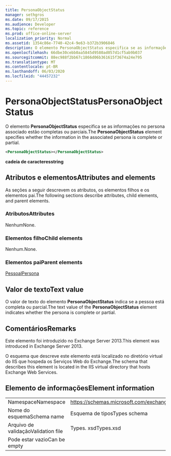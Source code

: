 ```yaml
---
title: PersonaObjectStatus
manager: sethgros
ms.date: 09/17/2015
ms.audience: Developer
ms.topic: reference
ms.prod: office-online-server
localization_priority: Normal
ms.assetid: 1354c86e-7740-42c4-9e63-b372b3906846
description: O elemento PersonaObjectStatus especifica se as informações no persona associado estão completas ou parciais.
ms.openlocfilehash: 66dbe30cebb0aa5845d9580ad057d1cf5ab9b037
ms.sourcegitcommit: 88ec988f2bb67c1866d06b361615f3674a24e795
ms.translationtype: MT
ms.contentlocale: pt-BR
ms.lasthandoff: 06/03/2020
ms.locfileid: "44457232"
---
```

# <a name="personaobjectstatus"></a><span data-ttu-id="22633-103">PersonaObjectStatus</span><span class="sxs-lookup"><span data-stu-id="22633-103">PersonaObjectStatus</span></span>

<span data-ttu-id="22633-104">O elemento **PersonaObjectStatus** especifica se as informações no persona associado estão completas ou parciais.</span><span class="sxs-lookup"><span data-stu-id="22633-104">The **PersonaObjectStatus** element specifies whether the information in the associated persona is complete or partial.</span></span> 
  
```XML
<PersonaObjectStatus></PersonaObjectStatus>
```

 <span data-ttu-id="22633-105">**cadeia de caracteres**</span><span class="sxs-lookup"><span data-stu-id="22633-105">**string**</span></span>
## <a name="attributes-and-elements"></a><span data-ttu-id="22633-106">Atributos e elementos</span><span class="sxs-lookup"><span data-stu-id="22633-106">Attributes and elements</span></span>

<span data-ttu-id="22633-107">As seções a seguir descrevem os atributos, os elementos filhos e os elementos pai.</span><span class="sxs-lookup"><span data-stu-id="22633-107">The following sections describe attributes, child elements, and parent elements.</span></span>
  
### <a name="attributes"></a><span data-ttu-id="22633-108">Atributos</span><span class="sxs-lookup"><span data-stu-id="22633-108">Attributes</span></span>

<span data-ttu-id="22633-109">Nenhum</span><span class="sxs-lookup"><span data-stu-id="22633-109">None.</span></span>
  
### <a name="child-elements"></a><span data-ttu-id="22633-110">Elementos filho</span><span class="sxs-lookup"><span data-stu-id="22633-110">Child elements</span></span>

<span data-ttu-id="22633-111">Nenhum.</span><span class="sxs-lookup"><span data-stu-id="22633-111">None.</span></span>
  
### <a name="parent-elements"></a><span data-ttu-id="22633-112">Elementos pai</span><span class="sxs-lookup"><span data-stu-id="22633-112">Parent elements</span></span>

[<span data-ttu-id="22633-113">Pessoal</span><span class="sxs-lookup"><span data-stu-id="22633-113">Persona</span></span>](persona.md)
  
## <a name="text-value"></a><span data-ttu-id="22633-114">Valor de texto</span><span class="sxs-lookup"><span data-stu-id="22633-114">Text value</span></span>

<span data-ttu-id="22633-115">O valor de texto do elemento **PersonaObjectStatus** indica se a pessoa está completa ou parcial.</span><span class="sxs-lookup"><span data-stu-id="22633-115">The text value of the **PersonaObjectStatus** element indicates whether the persona is complete or partial.</span></span> 
  
## <a name="remarks"></a><span data-ttu-id="22633-116">Comentários</span><span class="sxs-lookup"><span data-stu-id="22633-116">Remarks</span></span>

<span data-ttu-id="22633-117">Este elemento foi introduzido no Exchange Server 2013.</span><span class="sxs-lookup"><span data-stu-id="22633-117">This element was introduced in Exchange Server 2013.</span></span>
  
<span data-ttu-id="22633-118">O esquema que descreve este elemento está localizado no diretório virtual do IIS que hospeda os Serviços Web do Exchange.</span><span class="sxs-lookup"><span data-stu-id="22633-118">The schema that describes this element is located in the IIS virtual directory that hosts Exchange Web Services.</span></span>
  
## <a name="element-information"></a><span data-ttu-id="22633-119">Elemento de informações</span><span class="sxs-lookup"><span data-stu-id="22633-119">Element information</span></span>

|||
|:-----|:-----|
|<span data-ttu-id="22633-120">Namespace</span><span class="sxs-lookup"><span data-stu-id="22633-120">Namespace</span></span>  <br/> |https://schemas.microsoft.com/exchange/services/2006/types  <br/> |
|<span data-ttu-id="22633-121">Nome do esquema</span><span class="sxs-lookup"><span data-stu-id="22633-121">Schema name</span></span>  <br/> |<span data-ttu-id="22633-122">Esquema de tipos</span><span class="sxs-lookup"><span data-stu-id="22633-122">Types schema</span></span>  <br/> |
|<span data-ttu-id="22633-123">Arquivo de validação</span><span class="sxs-lookup"><span data-stu-id="22633-123">Validation file</span></span>  <br/> |<span data-ttu-id="22633-124">Types. xsd</span><span class="sxs-lookup"><span data-stu-id="22633-124">Types.xsd</span></span>  <br/> |
|<span data-ttu-id="22633-125">Pode estar vazio</span><span class="sxs-lookup"><span data-stu-id="22633-125">Can be empty</span></span>  <br/> ||
   

